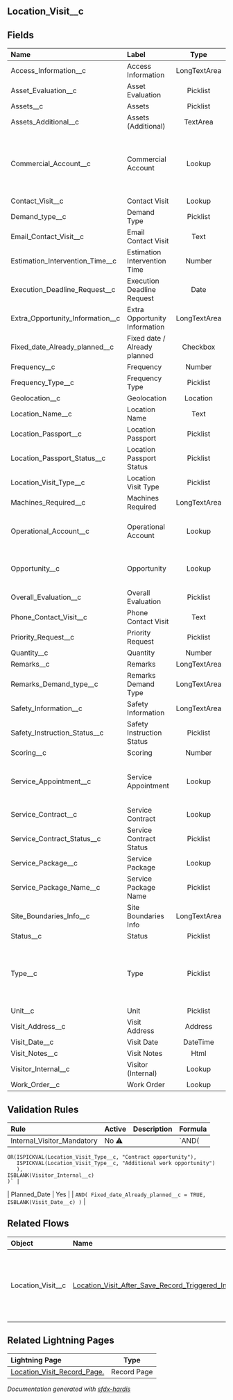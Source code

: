 ## Location_Visit__c

<!-- Object description -->

## Fields

| Name      | Label | Type | Description |
| :-------- | :---- | :--: | :---------- | 
| Access_Information__c | Access Information | LongTextArea | <!-- --> |
| Asset_Evaluation__c | Asset Evaluation | Picklist | <!-- --> |
| Assets__c | Assets | Picklist | <!-- --> |
| Assets_Additional__c | Assets (Additional) | TextArea | <!-- --> |
| Commercial_Account__c | Commercial Account | Lookup | Lookup to the Commmercial account that requested this site visit for a potential customer |
| Contact_Visit__c | Contact Visit | Lookup | <!-- --> |
| Demand_type__c | Demand Type | Picklist | <!-- --> |
| Email_Contact_Visit__c | Email Contact Visit | Text | <!-- --> |
| Estimation_Intervention_Time__c | Estimation Intervention Time | Number | <!-- --> |
| Execution_Deadline_Request__c | Execution Deadline Request | Date | <!-- --> |
| Extra_Opportunity_Information__c | Extra Opportunity Information | LongTextArea | <!-- --> |
| Fixed_date_Already_planned__c | Fixed date / Already planned | Checkbox | <!-- --> |
| Frequency__c | Frequency | Number | <!-- --> |
| Frequency_Type__c | Frequency Type | Picklist | <!-- --> |
| Geolocation__c | Geolocation | Location | <!-- --> |
| Location_Name__c | Location Name | Text | <!-- --> |
| Location_Passport__c | Location Passport | Picklist | <!-- --> |
| Location_Passport_Status__c | Location Passport Status | Picklist | <!-- --> |
| Location_Visit_Type__c | Location Visit Type | Picklist | <!-- --> |
| Machines_Required__c | Machines Required | LongTextArea | <!-- --> |
| Operational_Account__c | Operational Account | Lookup | Lookup to the operational account that was visited |
| Opportunity__c | Opportunity | Lookup | Opportunity for which this site visit was done |
| Overall_Evaluation__c | Overall Evaluation | Picklist | <!-- --> |
| Phone_Contact_Visit__c | Phone Contact Visit | Text | <!-- --> |
| Priority_Request__c | Priority Request | Picklist | <!-- --> |
| Quantity__c | Quantity | Number | <!-- --> |
| Remarks__c | Remarks | LongTextArea | <!-- --> |
| Remarks_Demand_type__c | Remarks Demand Type | LongTextArea | <!-- --> |
| Safety_Information__c | Safety Information | LongTextArea | <!-- --> |
| Safety_Instruction_Status__c | Safety Instruction Status | Picklist | <!-- --> |
| Scoring__c | Scoring | Number | <!-- --> |
| Service_Appointment__c | Service Appointment | Lookup | The service appointment the inspection is linked to |
| Service_Contract__c | Service Contract | Lookup | <!-- --> |
| Service_Contract_Status__c | Service Contract Status | Picklist | <!-- --> |
| Service_Package__c | Service Package | Lookup | <!-- --> |
| Service_Package_Name__c | Service Package Name | Picklist | <!-- --> |
| Site_Boundaries_Info__c | Site Boundaries Info | LongTextArea | <!-- --> |
| Status__c | Status | Picklist | <!-- --> |
| Type__c | Type | Picklist | Inspection = with an existing customer<br/>Site visit = visit for new oppty |
| Unit__c | Unit | Picklist | <!-- --> |
| Visit_Address__c | Visit Address | Address | <!-- --> |
| Visit_Date__c | Visit Date | DateTime | <!-- --> |
| Visit_Notes__c | Visit Notes | Html | <!-- --> |
| Visitor_Internal__c | Visitor (Internal) | Lookup | <!-- --> |
| Work_Order__c | Work Order | Lookup | <!-- --> |

## Validation Rules

| Rule      | Active | Description | Formula |
| :-------- | :---- | :---------- | :------ |
| Internal_Visitor_Mandatory | No ⚠️ |  | `AND(
    OR(ISPICKVAL(Location_Visit_Type__c, "Contract opportunity"),
       ISPICKVAL(Location_Visit_Type__c, "Additional work opportunity")
       ),
    ISBLANK(Visitor_Internal__c)
    )` |
| Planned_Date | Yes |  | `AND(
    Fixed_date_Already_planned__c = TRUE,
    ISBLANK(Visit_Date__c)
)` |


## Related Flows

| Object | Name      | Type | Description |
| :----  | :-------- | :--: | :---------- | 
| Location_Visit__c | [Location_Visit_After_Save_Record_Triggered_Inform_visitor_when_Opportunity_visit](../flows/Location_Visit_After_Save_Record_Triggered_Inform_visitor_when_Opportunity_visit.md) |  Record After Save | Send a notification to the expected visitor that they are expected to do a visit |




## Related Lightning Pages

| Lightning Page | Type |
| :----      | :--: | 
| [Location_Visit_Record_Page.](../pages/Location_Visit_Record_Page..md) |  Record Page |


_Documentation generated with [sfdx-hardis](https://sfdx-hardis.cloudity.com)_
